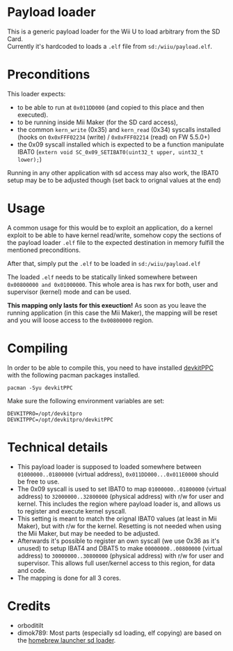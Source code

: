 # Payload loader

This is a generic payload loader for the Wii U to load arbitrary from the SD Card.  
Currently it's hardcoded to loads a `.elf` file from `sd:/wiiu/payload.elf`.

# Preconditions

This loader expects:  

  - to be able to run at `0x011DD000` (and copied to this place and then executed).
  - to be running inside Mii Maker (for the SD card access),
  - the common `kern_write` (0x35) and `kern_read` (0x34) syscalls installed
  (hooks on `0x0xFFF02234` (write) / `0x0xFFF02214` (read) on FW 5.5.0+)
  - the 0x09 syscall installed which is expected to be a function manipulate
  IBAT0 (`extern void SC_0x09_SETIBAT0(uint32_t upper, uint32_t lower);`)

  Running in any other application with sd access may also work, the IBAT0 setup
  may be to be adjusted though (set back to orignal values at the end)

# Usage
A common usage for this would be to exploit an application, do a kernel exploit
to be able to have kernel read/write, somehow copy the sections of the payload
loader `.elf` file to the expected destination in memory fulfill the mentioned
preconditions.

After that, simply put the `.elf` to be loaded in `sd:/wiiu/payload.elf`

The loaded `.elf` needs to be statically linked somewhere between `0x00800000
and 0x0‭1000000‬`. This whole area is has rwx for both, user and supervisor
(kernel) mode and can be used.  

**This mapping only lasts for this exeuction!** As soon as you leave the running
application (in this case the Mii Maker), the mapping will be reset and you will
loose access to the `0x00800000` region.

# Compiling

In order to be able to compile this, you need to have installed
[devkitPPC](https://devkitpro.org/wiki/Getting_Started) with the following
pacman packages installed.

```
pacman -Syu devkitPPC
```

Make sure the following environment variables are set:
```
DEVKITPRO=/opt/devkitpro
DEVKITPPC=/opt/devkitpro/devkitPPC
```

# Technical details
- This payload loader is supposed to loaded somewhere between
`01000000..01800000` (virtual address), `0x011DD000...0x011E0000` should be free to use.
- The 0x09 syscall is used to set IBAT0 to map `01000000..01800000` (virtual address) to
`32000000..32800000` (physical address) with r/w for user and kernel.
This includes the region where payload loader is, and allows us to register
and execute kernel syscall.
- This setting is meant to match the orignal IBAT0 values (at least in Mii Maker),
but with r/w for the kernel. Resetting is not needed when using the Mii Maker,
but may be needed to be adjusted.
- Afterwards it's possible to register an own syscall (we use 0x36 as it's unused)
to setup IBAT4 and DBAT5 to make `00000000..00800000` (virtual address) to
`30000000..30800000` (physical address) with r/w for user and supervisor.
This allows full user/kernel access to this region, for data and code.
- The mapping is done for all 3 cores.

# Credits

- orboditilt
- dimok789: Most parts (especially sd loading, elf copying) are based on the [homebrew launcher sd loader](https://github.com/dimok789/homebrew_launcher/tree/master/sd_loader).
